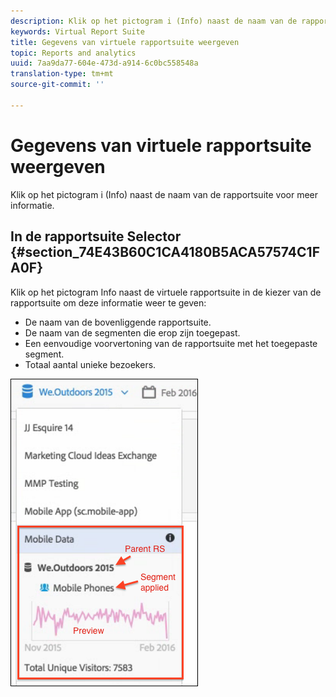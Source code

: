 ```yaml
---
description: Klik op het pictogram i (Info) naast de naam van de rapportsuite voor meer informatie.
keywords: Virtual Report Suite
title: Gegevens van virtuele rapportsuite weergeven
topic: Reports and analytics
uuid: 7aa9da77-604e-473d-a914-6c0bc558548a
translation-type: tm+mt
source-git-commit: ''

---
```



# Gegevens van virtuele rapportsuite weergeven

Klik op het pictogram i (Info) naast de naam van de rapportsuite voor meer informatie.

## In de rapportsuite Selector {#section_74E43B60C1CA4180B5ACA57574C1FA0F}

Klik op het pictogram Info naast de virtuele rapportsuite in de kiezer van de rapportsuite om deze informatie weer te geven:

* De naam van de bovenliggende rapportsuite.
* De naam van de segmenten die erop zijn toegepast.
* Een eenvoudige voorvertoning van de rapportsuite met het toegepaste segment.
* Totaal aantal unieke bezoekers.

![](assets/vrs-info.png)

